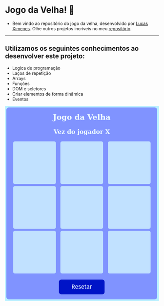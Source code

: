 # Jogo da Velha! :older_woman:

- Bem vindo ao repositório do jogo da velha, desenvolvido por [Lucas Ximenes](https://www.linkedin.com/in/lucasdximenes/). Olhe outros projetos incríveis no meu [repositório](https://github.com/lucasdximenes).

---

## Utilizamos os seguintes conhecimentos ao desenvolver este projeto:

- Logica de programação
- Laços de repetição
- Arrays
- Funções
- DOM e seletores
- Criar elementos de forma dinâmica
- Eventos

![Preview](./preview.png)
